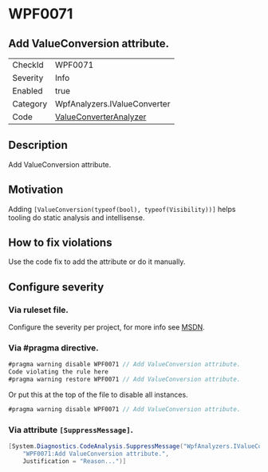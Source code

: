 # WPF0071
## Add ValueConversion attribute.

<!-- start generated table -->
<table>
  <tr>
    <td>CheckId</td>
    <td>WPF0071</td>
  </tr>
  <tr>
    <td>Severity</td>
    <td>Info</td>
  </tr>
  <tr>
    <td>Enabled</td>
    <td>true</td>
  </tr>
  <tr>
    <td>Category</td>
    <td>WpfAnalyzers.IValueConverter</td>
  </tr>
  <tr>
    <td>Code</td>
    <td><a href="https://github.com/DotNetAnalyzers/WpfAnalyzers/blob/master/WpfAnalyzers/NodeAnalyzers/ValueConverterAnalyzer.cs">ValueConverterAnalyzer</a></td>
  </tr>
</table>
<!-- end generated table -->

## Description

Add ValueConversion attribute.

## Motivation

Adding `[ValueConversion(typeof(bool), typeof(Visibility))]` helps tooling do static analysis and intellisense.

## How to fix violations

Use the code fix to add the attribute or do it manually.

<!-- start generated config severity -->
## Configure severity

### Via ruleset file.

Configure the severity per project, for more info see [MSDN](https://msdn.microsoft.com/en-us/library/dd264949.aspx).

### Via #pragma directive.
```C#
#pragma warning disable WPF0071 // Add ValueConversion attribute.
Code violating the rule here
#pragma warning restore WPF0071 // Add ValueConversion attribute.
```

Or put this at the top of the file to disable all instances.
```C#
#pragma warning disable WPF0071 // Add ValueConversion attribute.
```

### Via attribute `[SuppressMessage]`.

```C#
[System.Diagnostics.CodeAnalysis.SuppressMessage("WpfAnalyzers.IValueConverter", 
    "WPF0071:Add ValueConversion attribute.", 
    Justification = "Reason...")]
```
<!-- end generated config severity -->